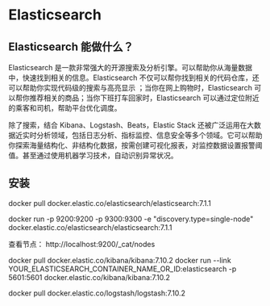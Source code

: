 # Elasticsearch

## Elasticsearch 能做什么？

Elasticsearch 是一款非常强大的开源搜索及分析引擎。可以帮助你从海量数据中，快速找到相关的信息。Elasticsearch 不仅可以帮你找到相关的代码仓库，还可以帮助你实现代码级的搜索与高亮显示 ；当你在网上购物时，Elasticsearch 可以帮你推荐相关的商品；当你下班打车回家时，Elasticsearch 可以通过定位附近的乘客和司机，帮助平台优化调度。

除了搜索，结合 Kibana、Logstash、Beats，Elastic Stack 还被广泛运用在大数据近实时分析领域，包括日志分析、指标监控、信息安全等多个领域。它可以帮助你探索海量结构化、非结构化数据，按需创建可视化报表，对监控数据设置报警阈值。甚至通过使用机器学习技术，自动识别异常状况。

## 安装

docker pull docker.elastic.co/elasticsearch/elasticsearch:7.1.1

docker run -p 9200:9200 -p 9300:9300 -e "discovery.type=single-node" docker.elastic.co/elasticsearch/elasticsearch:7.1.1

查看节点：
http://localhost:9200/_cat/nodes


docker pull docker.elastic.co/kibana/kibana:7.10.2
docker run --link YOUR_ELASTICSEARCH_CONTAINER_NAME_OR_ID:elasticsearch -p 5601:5601 docker.elastic.co/kibana/kibana:7.10.2

docker pull docker.elastic.co/logstash/logstash:7.10.2
